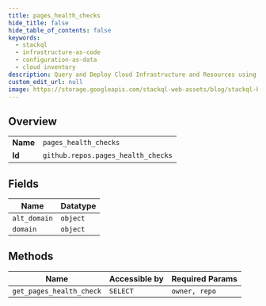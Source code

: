 ```yaml
---
title: pages_health_checks
hide_title: false
hide_table_of_contents: false
keywords:
  - stackql
  - infrastructure-as-code
  - configuration-as-data
  - cloud inventory
description: Query and Deploy Cloud Infrastructure and Resources using SQL
custom_edit_url: null
image: https://storage.googleapis.com/stackql-web-assets/blog/stackql-blog-post-featured-image.png
---
```

  
    

## Overview
<table><tbody>
<tr><td><b>Name</b></td><td><code>pages_health_checks</code></td></tr>
<tr><td><b>Id</b></td><td><code>github.repos.pages_health_checks</code></td></tr>
</tbody></table>

## Fields
| Name | Datatype |
| ---- | -------- |
| `alt_domain` | `object` |
| `domain` | `object` |
## Methods
| Name | Accessible by | Required Params |
| ---- | ------------- | --------------- |
| `get_pages_health_check` | `SELECT` | `owner, repo` |
